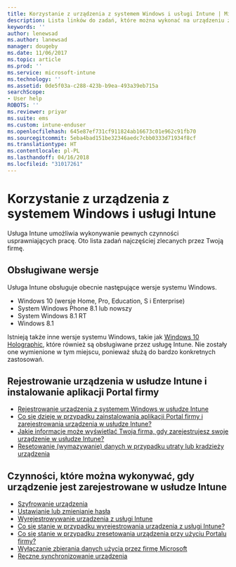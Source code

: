 ```yaml
---
title: Korzystanie z urządzenia z systemem Windows i usługi Intune | Microsoft Docs
description: Lista linków do zadań, które można wykonać na urządzeniu z systemem Windows, gdy urządzenie zostało zarejestrowane w usłudze Intune
keywords: ''
author: lenewsad
ms.author: lanewsad
manager: dougeby
ms.date: 11/06/2017
ms.topic: article
ms.prod: ''
ms.service: microsoft-intune
ms.technology: ''
ms.assetid: 0de5f03a-c288-423b-b9ea-493a39eb715a
searchScope:
- User help
ROBOTS: ''
ms.reviewer: priyar
ms.suite: ems
ms.custom: intune-enduser
ms.openlocfilehash: 645e87ef731cf911824ab16673c01e962c91fb70
ms.sourcegitcommit: 5eba4bad151be32346aedc7cbb0333d71934f8cf
ms.translationtype: HT
ms.contentlocale: pl-PL
ms.lasthandoff: 04/16/2018
ms.locfileid: "31017261"
---
```

# <a name="using-your-windows-device-with-intune"></a>Korzystanie z urządzenia z systemem Windows i usługi Intune

Usługa Intune umożliwia wykonywanie pewnych czynności usprawniających pracę. Oto lista zadań najczęściej zlecanych przez Twoją firmę.

## <a name="supported-versions"></a>Obsługiwane wersje

Usługa Intune obsługuje obecnie następujące wersje systemu Windows.

* Windows 10 (wersje Home, Pro, Education, S i Enterprise)
* System Windows Phone 8.1 lub nowszy
* System Windows 8.1 RT
* Windows 8.1

Istnieją także inne wersje systemu Windows, takie jak [Windows 10 Holographic](https://www.microsoft.com/hololens), które również są obsługiwane przez usługę Intune. Nie zostały one wymienione w tym miejscu, ponieważ służą do bardzo konkretnych zastosowań.

## <a name="enrolling-into-intune-and-installing-the-company-portal"></a>Rejestrowanie urządzenia w usłudze Intune i instalowanie aplikacji Portal firmy

- [Rejestrowanie urządzenia z systemem Windows w usłudze Intune](enroll-your-device-in-intune-windows.md)
- [Co się dzieje w przypadku zainstalowania aplikacji Portal firmy i zarejestrowania urządzenia w usłudze Intune?](what-happens-if-you-install-the-company-portal-app-and-enroll-your-device-in-intune-windows.md)
- [Jakie informacje może wyświetlać Twoja firma, gdy zarejestrujesz swoje urządzenie w usłudze Intune?](what-info-can-your-company-see-when-you-enroll-your-device-in-intune.md)
- [Resetowanie (wymazywanie) danych w przypadku utraty lub kradzieży urządzenia](reset-erase-your-device-cpwebsite.md)

## <a name="things-you-can-do-when-your-device-is-enrolled-in-intune"></a>Czynności, które można wykonywać, gdy urządzenie jest zarejestrowane w usłudze Intune

- [Szyfrowanie urządzenia](encrypt-your-device-windows.md)
- [Ustawianie lub zmienianie hasła](set-or-change-your-password-windows.md)
- [Wyrejestrowywanie urządzenia z usługi Intune](unenroll-your-device-from-intune-windows.md)
- [Co się stanie w przypadku wyrejestrowania urządzenia z usługi Intune?](what-happens-if-you-unenroll-your-device-from-intune-windows.md)
- [Co się stanie w przypadku zresetowania urządzenia przy użyciu Portalu firmy?](what-happens-if-you-reset-your-device-using-the-company-portal-windows.md)
- [Wyłączanie zbierania danych użycia przez firmę Microsoft](turn-off-microsoft-usage-data-collection-windows.md)
- [Ręczne synchronizowanie urządzenia](sync-your-device-manually-windows.md)
